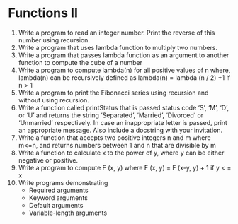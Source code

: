# Functions II
1. Write a program to read an integer number. Print the reverse of this number using
recursion.
2. Write a program that uses lambda function to multiply two numbers.
3. Write a program that passes lambda function as an argument to another function
to compute the cube of a number
4. Write a program to compute lambda(n) for all positive values of n where, lambda(n)
can be recursively defined as
lambda(n) = lambda (n / 2) +1 if n > 1
5. Write a program to print the Fibonacci series using recursion and without using
recursion.
6. Write a function called printStatus that is passed status code ‘S’, ‘M’, ‘D’, or ‘U’ and
returns the string ‘Separated’, ‘Married’, ‘Divorced’ or ‘Unmarried’ respectively. In case
an inappropriate letter is passed, print an appropriate message. Also include a docstring
with your invitation.
7. Write a function that accepts two positive integers n and m where m<=n, and returns
numbers between 1 and n that are divisible by m
8. Write a function to calculate x to the power of y, where y can be either negative or
positive.
9. Write a program to compute F (x, y) where
F (x, y) = F (x-y, y) + 1 if y < = x
10. Write programs demonstrating
    - Required arguments
    - Keyword arguments
    - Default arguments
    - Variable-length arguments